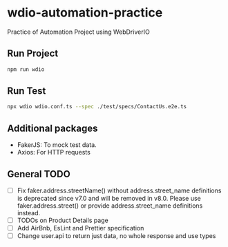 # wdio-automation-practice
Practice of Automation Project using WebDriverIO

## Run Project 
```bash
npm run wdio
```

## Run Test
```bash 
npx wdio wdio.conf.ts --spec ./test/specs/ContactUs.e2e.ts
```

## Additional packages 
- FakerJS: To mock test data.
- Axios: For HTTP requests

## General TODO
- [ ] Fix faker.address.streetName() without address.street_name definitions is deprecated since v7.0 and will be removed in v8.0. Please use faker.address.street() or provide address.street_name definitions instead.
- [ ] TODOs on Product Details page
- [ ] Add AirBnb, EsLint and Prettier specification
- [ ] Change user.api to return just data, no whole response and use types 
